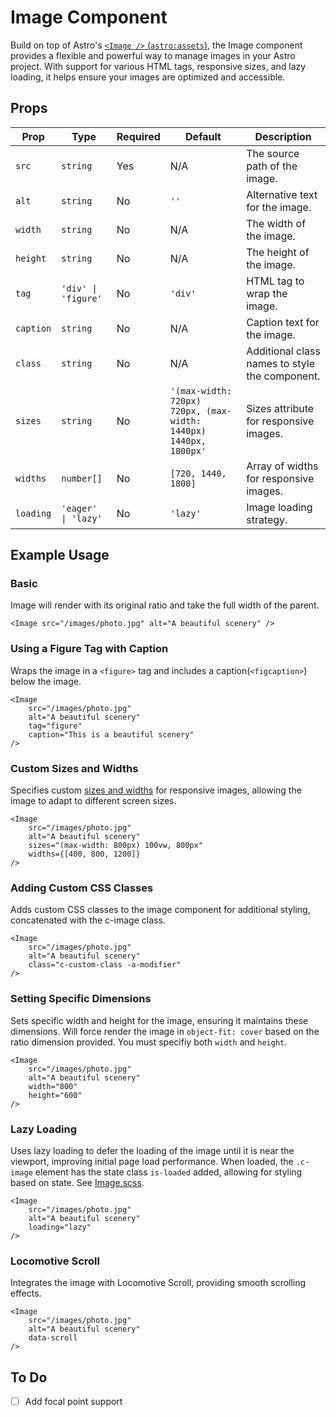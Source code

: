 # Image Component

Build on top of Astro's [`<Image />` (`astro:assets`)](https://docs.astro.build/en/guides/images/#image--astroassets), the Image component provides a flexible and powerful way to manage images in your Astro project. With support for various HTML tags, responsive sizes, and lazy loading, it helps ensure your images are optimized and accessible.

## Props

| Prop       | Type                           | Required | Default                                                    | Description                                           |
|------------|--------------------------------|----------|------------------------------------------------------------|-------------------------------------------------------|
| `src`      | `string`                       | Yes      | N/A                                                        | The source path of the image.                         |
| `alt`      | `string`                       | No       | `''`                                                       | Alternative text for the image.                       |
| `width`    | `string`                       | No       | N/A                                                        | The width of the image.                               |
| `height`   | `string`                       | No       | N/A                                                        | The height of the image.                              |
| `tag`      | `'div' \| 'figure'`            | No       | `'div'`                                                    | HTML tag to wrap the image.                           |
| `caption`  | `string`                       | No       | N/A                                                        | Caption text for the image.                           |
| `class`    | `string`                       | No       | N/A                                                        | Additional class names to style the component.        |
| `sizes`    | `string`                       | No       | `'(max-width: 720px) 720px, (max-width: 1440px) 1440px, 1800px'` | Sizes attribute for responsive images.          |
| `widths`   | `number[]`                     | No       | `[720, 1440, 1800]`                                        | Array of widths for responsive images.                |
| `loading`  | `'eager' \| 'lazy'`            | No       | `'lazy'`                                                   | Image loading strategy.                               |


## Example Usage

### Basic

Image will render with its original ratio and take the full width of the parent.

```astro
<Image src="/images/photo.jpg" alt="A beautiful scenery" />
```

### Using a Figure Tag with Caption

Wraps the image in a `<figure>` tag and includes a caption(`<figcaption>`) below the image.

```astro
<Image 
    src="/images/photo.jpg" 
    alt="A beautiful scenery" 
    tag="figure" 
    caption="This is a beautiful scenery" 
/>
```

### Custom Sizes and Widths

Specifies custom [sizes and widths](https://docs.astro.build/en/guides/images/#widths) for responsive images, allowing the image to adapt to different screen sizes.

```astro
<Image 
    src="/images/photo.jpg" 
    alt="A beautiful scenery" 
    sizes="(max-width: 800px) 100vw, 800px" 
    widths={[400, 800, 1200]} 
/>
```

### Adding Custom CSS Classes

Adds custom CSS classes to the image component for additional styling, concatenated with the c-image class.

```astro
<Image 
    src="/images/photo.jpg" 
    alt="A beautiful scenery" 
    class="c-custom-class -a-modifier" 
/>
```

### Setting Specific Dimensions

Sets specific width and height for the image, ensuring it maintains these dimensions. Will force render the image in `object-fit: cover` based on the ratio dimension provided. You must specifiy both `width` and `height`.

```astro
<Image 
    src="/images/photo.jpg" 
    alt="A beautiful scenery" 
    width="800" 
    height="600" 
/>
```

### Lazy Loading

Uses lazy loading to defer the loading of the image until it is near the viewport, improving initial page load performance. When loaded, the `.c-image` element has the state class `is-loaded` added, allowing for styling based on state. See [Image.scss](Image.scss).

```astro
<Image 
    src="/images/photo.jpg" 
    alt="A beautiful scenery" 
    loading="lazy" 
/>
```

### Locomotive Scroll

Integrates the image with Locomotive Scroll, providing smooth scrolling effects.

```astro
<Image 
    src="/images/photo.jpg" 
    alt="A beautiful scenery" 
    data-scroll
/>
```

## To Do

- [ ] Add focal point support